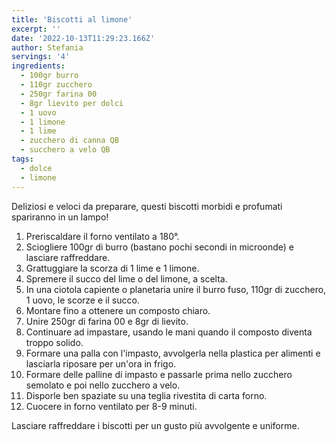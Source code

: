 ```yaml
---
title: 'Biscotti al limone'
excerpt: ''
date: '2022-10-13T11:29:23.166Z'
author: Stefania
servings: '4'
ingredients:
  - 100gr burro
  - 110gr zucchero
  - 250gr farina 00
  - 8gr lievito per dolci
  - 1 uovo
  - 1 limone
  - 1 lime
  - zucchero di canna QB
  - succhero a velo QB
tags:
  - dolce
  - limone
---
```


Deliziosi e veloci da preparare, questi biscotti morbidi e profumati spariranno in un lampo!

1. Preriscaldare il forno ventilato a 180°.
2. Sciogliere 100gr di burro (bastano pochi secondi in microonde) e lasciare raffreddare.
3. Grattuggiare la scorza di 1 lime e 1 limone.
4. Spremere il succo del lime o del limone, a scelta.
5. In una ciotola capiente o planetaria unire il burro fuso, 110gr di zucchero, 1 uovo, le scorze e il succo.
6. Montare fino a ottenere un composto chiaro.
7. Unire 250gr di farina 00 e 8gr di lievito.
8. Continuare ad impastare, usando le mani quando il composto diventa troppo solido.
9. Formare una palla con l'impasto, avvolgerla nella plastica per alimenti e lasciarla riposare per un'ora in frigo.
10. Formare delle palline di impasto e passarle prima nello zucchero semolato e poi nello zucchero a velo.
11. Disporle ben spaziate su una teglia rivestita di carta forno.
12. Cuocere in forno ventilato per 8-9 minuti.

Lasciare raffreddare i biscotti per un gusto più avvolgente e uniforme.
